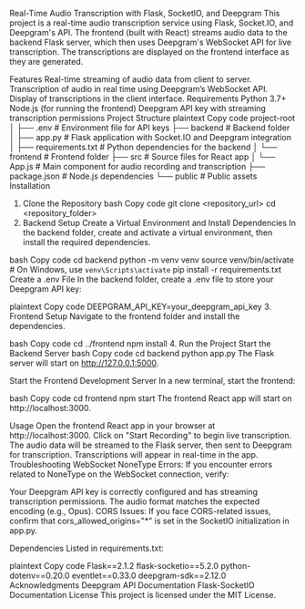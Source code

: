 Real-Time Audio Transcription with Flask, SocketIO, and Deepgram
This project is a real-time audio transcription service using Flask, Socket.IO, and Deepgram's API. The frontend (built with React) streams audio data to the backend Flask server, which then uses Deepgram's WebSocket API for live transcription. The transcriptions are displayed on the frontend interface as they are generated.

Features
Real-time streaming of audio data from client to server.
Transcription of audio in real time using Deepgram’s WebSocket API.
Display of transcriptions in the client interface.
Requirements
Python 3.7+
Node.js (for running the frontend)
Deepgram API key with streaming transcription permissions
Project Structure
plaintext
Copy code
project-root
│
├── .env                  # Environment file for API keys
├── backend                   # Backend folder
│   ├── app.py                # Flask application with Socket.IO and Deepgram integration
│   ├── requirements.txt      # Python dependencies for the backend
│
└── frontend                  # Frontend folder
    ├── src                   # Source files for React app
    │   └── App.js            # Main component for audio recording and transcription
    ├── package.json          # Node.js dependencies
    └── public                # Public assets
Installation
1. Clone the Repository
bash
Copy code
git clone <repository_url>
cd <repository_folder>
2. Backend Setup
Create a Virtual Environment and Install Dependencies
In the backend folder, create and activate a virtual environment, then install the required dependencies.

bash
Copy code
cd backend
python -m venv venv
source venv/bin/activate    # On Windows, use `venv\Scripts\activate`
pip install -r requirements.txt
Create a .env File
In the backend folder, create a .env file to store your Deepgram API key:

plaintext
Copy code
DEEPGRAM_API_KEY=your_deepgram_api_key
3. Frontend Setup
Navigate to the frontend folder and install the dependencies.

bash
Copy code
cd ../frontend
npm install
4. Run the Project
Start the Backend Server
bash
Copy code
cd backend
python app.py
The Flask server will start on http://127.0.0.1:5000.

Start the Frontend Development Server
In a new terminal, start the frontend:

bash
Copy code
cd frontend
npm start
The frontend React app will start on http://localhost:3000.

Usage
Open the frontend React app in your browser at http://localhost:3000.
Click on "Start Recording" to begin live transcription.
The audio data will be streamed to the Flask server, then sent to Deepgram for transcription.
Transcriptions will appear in real-time in the app.
Troubleshooting
WebSocket NoneType Errors: If you encounter errors related to NoneType on the WebSocket connection, verify:

Your Deepgram API key is correctly configured and has streaming transcription permissions.
The audio format matches the expected encoding (e.g., Opus).
CORS Issues: If you face CORS-related issues, confirm that cors_allowed_origins="*" is set in the SocketIO initialization in app.py.

Dependencies
Listed in requirements.txt:

plaintext
Copy code
Flask==2.1.2
flask-socketio==5.2.0
python-dotenv==0.20.0
eventlet==0.33.0
deepgram-sdk==2.12.0
Acknowledgments
Deepgram API Documentation
Flask-SocketIO Documentation
License
This project is licensed under the MIT License.

